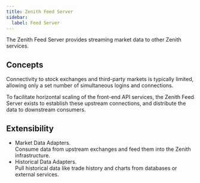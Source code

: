```yaml
---
title: Zenith Feed Server
sidebar:
  label: Feed Server
---
```


The Zenith Feed Server provides streaming market data to other Zenith services.

## Concepts

Connectivity to stock exchanges and third-party markets is typically limited, allowing only a set number of simultaneous logins and connections.

To facilitate horizontal scaling of the front-end API services, the Zenith Feed Server exists to establish these upstream connections, and distribute the data to downstream consumers.

## Extensibility

* Market Data Adapters.\
  Consume data from upstream exchanges and feed them into the Zenith infrastructure.
* Historical Data Adapters.\
  Pull historical data like trade history and charts from databases or external services.